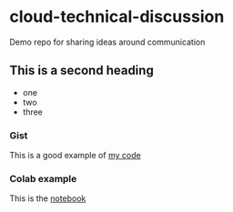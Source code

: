 # cloud-technical-discussion
Demo repo for sharing ideas around communication

## This is a second heading

* one
* two
* three

### Gist
This is a good example of [my code](https://gist.github.com/ldself/99a589e7f6a05dadb17aad9c6eb81790)

### Colab example
This is the [notebook](https://github.com/ldself/cloud-technical-discussion/blob/main/Practice-Markdown.ipynb)
